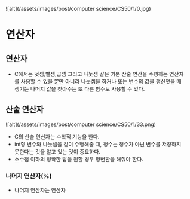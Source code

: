 ![alt](/assets/images/post/computer science/CS50/1/0.jpg)

연산자
======

## 연산자

* C에서는 덧셈,뺄셈,곱셈 그리고 나눗셈 같은 기본 산술 연산을 수행하는 연산자  
  를 사용할 수 있을 뿐만 아니라 나눗셈을 하거나 또는 변수의 값을 갱신햇을 때  
  생기는 나머지 값을 찾아주는 또 다른 함수도 사용할 수 있다.

## 산술 연산자

![alt](/assets/images/post/computer science/CS50/1/33.png)

* C의 산술 연산자는 수학적 기능을 한다.
* int형 변수와 나눗셈을 같이 수행해줄 때, 정수는 정수가 아닌 변수를 저장하지  
  못한다는 것을 알고 있는 것이 중요하다.
* 소수점 이하의 정확한 답을 원할 경우 형변환을 해줘야 한다.

### 나머지 연산자(%)

* 나머지 연산자는 연산자 
